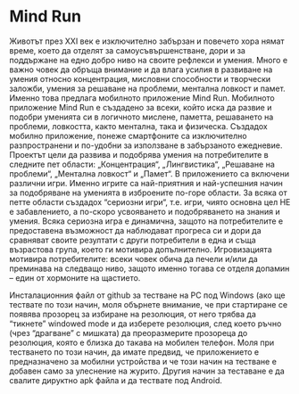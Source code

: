 # Mind Run
Животът през XXI век е изключително забързан и повечето хора нямат време, което да отделят за самоусъвършенстване, дори и за поддържане на едно добро ниво на своите рефлекси и умения. Много е важно човек да обръща внимание и да влага усилия в развиване на умения относно концентрация, мисловни способности и творчески заложби, умения за решаване на проблеми, ментална ловкост и памет. Именно това предлага мобилното приложение Mind Run.
Мобилното приложение Mind Run е създадено за всеки, който иска да развие и подобри уменията си в логичното мислене, паметта, решаването на проблеми, ловкостта, както ментална, така и физическа.
Създадох мобилно приложение, понеже смартфоните са изключително разпространени и по-удобни за използване в забързаното ежедневие. Проектът цели да развива и подобрява умения на потребителите в следните пет области: „Концентрация“, „Лингвистика“, „Решаване на проблеми“, „Ментална ловкост“ и „Памет“. В приложението са включени различни игри. Именно игрите са най-приятния и най-успешния начин за подобряване на уменията в изброените по-горе области. За всяка от петте области създадох “сериозни игри“, т.е. игри, чиято основна цел НЕ е забавлението, а по-скоро усвояването и подобряването на знания и умения. Всяка сериозна игра е динамична, защото на потребителите е предоставена възможност да наблюдават прогреса си и дори да сравняват своите резултати с други потребители в една и съща възрастова група, което ги мотивира допълнително. Игровизацията мотивира потребителите: всеки човек обича да печели и/или да преминава на следващо ниво, защото именно тогава се отделя допамин – един от хормоните на щастието.

Инсталационния файл от github за тестване на PC под Windows (ако ще тествате по този начин, моля обърнете внимание, че при стартиране се появява прозорец за избиране на резолюция, от него трябва да “тикнете” windowed mode и да изберете резолюция, след което ръчно (чрез “драгване” с мишката) да преоразмерите прозореца до резолюция, която е близка до такава на мобилен телефон. Моля при тестването по този начин, да имате предвид, 
че приложението е предназначено за мобилни устройства и че този начин на тестване е добавен само за улеснение на журито. Другия начин за теставане е да свалите дируктно apk файла и да тествате под Android.
